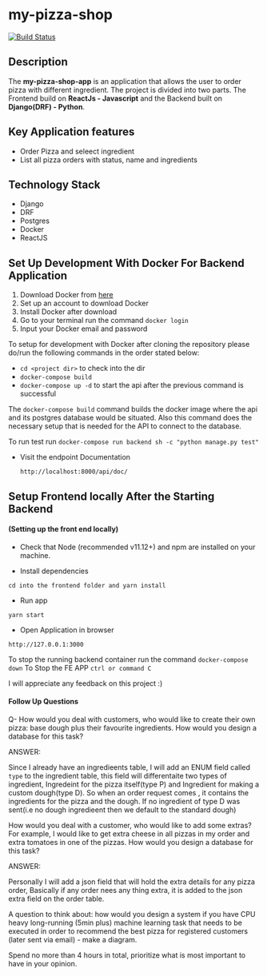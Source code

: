 # my-pizza-shop
[![Build Status](https://travis-ci.org/tonyguesswho/my-pizza-shop.svg?branch=main)](https://travis-ci.org/tonyguesswho/my-pizza-shop)


## Description
The **my-pizza-shop-app** is an application that allows the user to order pizza with different ingredient. The project is divided into two parts. The Frontend build on **ReactJs - Javascript** and the Backend built on **Django(DRF) - Python**.


## Key Application features
- Order Pizza and seleect ingredient
- List all pizza orders with status, name and ingredients


## Technology Stack

- Django
- DRF
- Postgres
- Docker
- ReactJS


## Set Up Development With Docker For Backend Application

1. Download Docker from [here](https://docs.docker.com/)
2. Set up an account to download Docker
3. Install Docker after download
4. Go to your terminal run the command `docker login`
5. Input your Docker email and password

To setup for development with Docker after cloning the repository please do/run the following commands in the order stated below:

-   `cd <project dir>` to check into the dir
-   `docker-compose build`
-   `docker-compose up -d` to start the api after the previous command is successful

The `docker-compose build` command builds the docker image where the api and its postgres database would be situated.
Also this command does the necessary setup that is needed for the API to connect to the database.

To run test run `docker-compose run backend sh -c "python manage.py test"`

- Visit the endpoint Documentation
	```
	http://localhost:8000/api/doc/
	```


## Setup Frontend locally After the Starting Backend

#### (Setting up the front end locally)
- Check that Node (recommended v11.12+) and npm are installed on your machine.

- Install dependencies
```
cd into the frontend folder and yarn install 
```
- Run app
```
yarn start
```
- Open Application in browser
```
http://127.0.0.1:3000
```


To stop the running backend container run the command `docker-compose down`
To Stop the FE APP `ctrl or command C`


I will appreciate any feedback on this project :)



#### Follow Up Questions

Q- How would you deal with customers, who would like to create their own pizza: base dough plus their favourite ingredients. How would you design a database for this task?

ANSWER:

Since I already have an ingredieents table, I will add an ENUM field called `type` to the ingredient table, this field will differentaite two types of ingredient,
Ingredeint for the pizza itself(type P) and Ingredient for making a custom dough(type D). So when an order request comes , it contains the ingredients for the pizza and the dough.
If no ingredient of type D was sent(i.e no dough ingredieent then we default to the standard dough)

How would you deal with a customer, who would like to add some extras? For example, I would like to get extra cheese in all pizzas in my order and extra tomatoes in one of the pizzas. How would you design a database for this task?

ANSWER:

Personally I will add a json field that will hold the extra details for any pizza order, Basically if any order nees any  thing extra, it is added to the json extra field on the order table.

A question to think about: how would you design a system if you have CPU heavy long-running (5min plus) machine learning task that needs to be executed in order to recommend the best pizza for registered customers (later sent via email) - make a diagram.

Spend no more than 4 hours in total, prioritize what is most important to have in your opinion.
